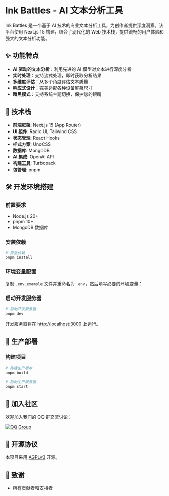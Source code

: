# Ink Battles - AI 文本分析工具

Ink Battles 是一个基于 AI 技术的专业文本分析工具，为创作者提供深度洞察。该平台使用 Next.js 15 构建，结合了现代化的 Web 技术栈，提供流畅的用户体验和强大的文本分析功能。

## ✨ 功能特点

- **AI 驱动的文本分析**：利用先进的 AI 模型对文本进行深度分析
- **实时处理**：支持流式处理，即时获取分析结果
- **多维度评估**：从多个角度评估文本质量
- **响应式设计**：完美适配各种设备屏幕尺寸
- **暗黑模式**：支持系统主题切换，保护您的眼睛

## 🚀 技术栈

- **前端框架**: Next.js 15 (App Router)
- **UI 组件**: Radix UI, Tailwind CSS
- **状态管理**: React Hooks
- **样式方案**: UnoCSS
- **数据库**: MongoDB
- **AI 集成**: OpenAI API
- **构建工具**: Turbopack
- **包管理**: pnpm

## 🛠️ 开发环境搭建

### 前置要求

- Node.js 20+
- pnpm 10+
- MongoDB 数据库

### 安装依赖

```bash
# 安装依赖
pnpm install
```

### 环境变量配置

复制 `.env.example` 文件并重命名为 `.env`，然后填写必要的环境变量：

### 启动开发服务器

```bash
# 启动开发服务器
pnpm dev
```

开发服务器将在 [http://localhost:3000](http://localhost:3000) 上运行。

## 🚀 生产部署

### 构建项目

```bash
# 构建生产版本
pnpm build

# 启动生产服务器
pnpm start
```

## 🤝 加入社区

欢迎加入我们的 QQ 群交流讨论：

[![QQ Group](https://img.shields.io/badge/QQ%E7%BE%A4-785781649-blue?style=for-the-badge)](https://qm.qq.com/q/u9zjb4n5WU)

## 📄 开源协议

本项目采用 [AGPLv3](LICENSE) 开源。

## 🙏 致谢

- 所有贡献者和支持者
